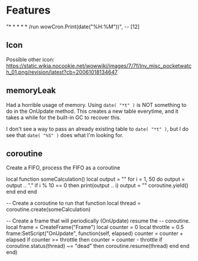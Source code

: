 # Features

"* * * * * /run wowCron.Print(date(\"%H:%M\"))", -- [12]

## Icon

Possible other icon:
https://static.wikia.nocookie.net/wowwiki/images/7/7f/Inv_misc_pocketwatch_01.png/revision/latest?cb=20061018134647

## memoryLeak

Had a horrible usage of memory.
Using ```date( "*t" )``` is NOT something to do in the OnUpdate method.
This creates a new table everytime, and it takes a while for the built-in GC to recover this.

I don't see a way to pass an already existing table to ```date( "*t" )```, but I do see that ```date( "%S" )``` does what I'm looking for.

## coroutine

Create a FIFO, process the FIFO as a coroutine

local function someCalculation()
   local output = ""
   for i = 1, 50 do
      output = output .. "."
      if i % 10 == 0 then
         print(output .. i)
         output = ""
         coroutine.yield()
      end
   end
end

-- Create a coroutine to run that function
local thread = coroutine.create(someCalculation)

-- Create a frame that will periodically (OnUpdate) resume the
-- coroutine.
local frame = CreateFrame("Frame")
local counter = 0
local throttle = 0.5
frame:SetScript("OnUpdate", function(self, elapsed)
      counter = counter + elapsed
      if counter >= throttle then
         counter = counter - throttle
         if coroutine.status(thread) ~= "dead" then
            coroutine.resume(thread)
         end
      end
end)

